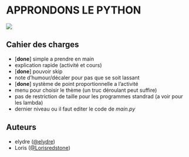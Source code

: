 # APPRONDONS LE PYTHON

[![](https://img.shields.io/badge/solutions-gray.svg?colorB=4F44D6&style=for-the-badge)](https://github.com/pf4-DEV/approndons-le-python/blob/main/solutions.md)

## Cahier des charges

- [**done**] simple a prendre en main 
- explication rapide (activité et cours)
- [**done**] pouvoir skip
- note d’humour/décaler pour pas que se soit lassant
- [**done**] système de point proportionnelle a l’activité
- menu pour choisir le thème (un truc déroulant peut suffire)
- pas de restriction de taille pour les programmes standrad (a voir pour les lambda)
- dernier niveau ou il faut editer le code de *main.py*

## Auteurs

- elydre ([@elydre](https://github.com/elydre))
- Loris ([@Lorisredstone](https://github.com/Lorisredstone))
